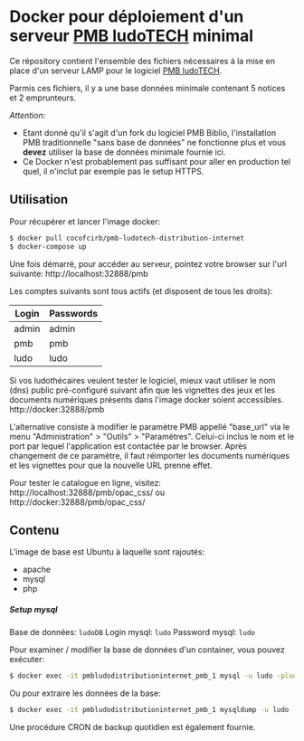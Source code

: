# Docker pour déploiement d'un serveur [PMB ludoTECH](https://github.com/cocof-cirb/pmb_ludoTech) minimal


Ce répository contient l'ensemble des fichiers nécessaires à la mise en place d'un serveur LAMP pour le logiciel
[PMB ludoTECH](https://github.com/cocof-cirb/pmb_ludoTech).

Parmis ces fichiers, il y a une base données minimale contenant 5 notices et 2 emprunteurs. 


_Attention_: 
* Etant donné qu'il s'agit d'un fork du logiciel PMB Biblio, l'installation PMB traditionnelle "sans base de données" ne fonctionne plus et vous **devez** utiliser la base de données minimale fournie ici.
* Ce Docker n'est probablement pas suffisant pour aller en production tel quel, il n'inclut par exemple pas le setup HTTPS.



## Utilisation

Pour récupérer et lancer l'image docker:
```sh
$ docker pull cocofcirb/pmb-ludotech-distribution-internet
$ docker-compose up
```

Une fois démarré, pour accéder au serveur, pointez votre browser sur l'url suivante:
    http://localhost:32888/pmb


Les comptes suivants sont tous actifs (et disposent de tous les droits):

|Login | Passwords|
| ---- | ------ |
| admin | admin |
| pmb | pmb |
| ludo | ludo |

Si vos ludothécaires veulent tester le logiciel, mieux vaut utiliser le nom (dns) public pré-configuré suivant afin que les vignettes des jeux et les documents numériques présents dans l'image docker soient accessibles.
    http://docker:32888/pmb

L'alternative consiste à modifier le paramètre PMB appellé "base_url" via le menu "Administration" > "Outils" > "Paramètres". Celui-ci inclus le nom et le port par lequel l'application est contactée par le browser. Après changement de ce paramètre, il faut réimporter les documents numériques et les vignettes pour que la nouvelle URL prenne effet.


Pour tester le catalogue en ligne, visitez:
    http://localhost:32888/pmb/opac_css/
ou
    http://docker:32888/pmb/opac_css/


## Contenu
L'image de base est Ubuntu à laquelle sont rajoutés: 
* apache
* mysql
* php

##### Setup mysql

Base de données: `ludoDB`
Login mysql:    `ludo`
Password mysql: `ludo`

Pour examiner / modifier la base de données d'un container, vous pouvez exécuter:
```sh
$ docker exec -it pmbludodistributioninternet_pmb_1 mysql -u ludo -pludo ludoDB
```

Ou pour extraire les données de la base:
```sh
$ docker exec -it pmbludodistributioninternet_pmb_1 mysqldump -u ludo -pludo --extended-insert=FALSE  ludoDB > resources/db/dump/ludoDB.sql
```

Une procédure CRON de backup quotidien est également fournie.


